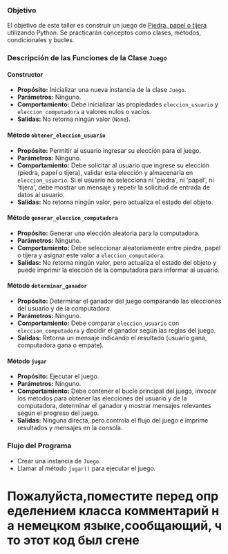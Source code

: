 ### Objetivo

El objetivo de este taller es construir un juego de [Piedra, papel o tijera](https://en.wikipedia.org/wiki/Rock_paper_scissors) utilizando Python. Se practicarán conceptos como clases, métodos, condicionales y bucles.

### Descripción de las Funciones de la Clase `Juego`

#### Constructor

- **Propósito:** Inicializar una nueva instancia de la clase `Juego`.
- **Parámetros:** Ninguno.
- **Comportamiento:** Debe inicializar las propiedades `eleccion_usuario` y `eleccion_computadora` a valores nulos o vacíos.
- **Salidas:** No retorna ningún valor (`None`).

#### Método `obtener_eleccion_usuario`

- **Propósito:** Permitir al usuario ingresar su elección para el juego.
- **Parámetros:** Ninguno.
- **Comportamiento:** Debe solicitar al usuario que ingrese su elección (piedra, papel o tijera), validar esta elección y almacenarla en `eleccion_usuario`. Si el usuario no selecciona ni 'piedra', ni 'papel', ni 'tijera', debe mostrar un mensaje y repetir la solicitud de entrada de datos al usuario.
- **Salidas:** No retorna ningún valor, pero actualiza el estado del objeto.

#### Método `generar_eleccion_computadora`

- **Propósito:** Generar una elección aleatoria para la computadora.
- **Parámetros:** Ninguno.
- **Comportamiento:** Debe seleccionar aleatoriamente entre piedra, papel o tijera y asignar este valor a `eleccion_computadora`.
- **Salidas:** No retorna ningún valor, pero actualiza el estado del objeto y puede imprimir la elección de la computadora para informar al usuario.

#### Método `determinar_ganador`

- **Propósito:** Determinar el ganador del juego comparando las elecciones del usuario y de la computadora.
- **Parámetros:** Ninguno.
- **Comportamiento:** Debe comparar `eleccion_usuario` con `eleccion_computadora` y decidir el ganador según las reglas del juego.
- **Salidas:** Retorna un mensaje indicando el resultado (usuario gana, computadora gana o empate).

#### Método `jugar`

- **Propósito:** Ejecutar el juego.
- **Parámetros:** Ninguno.
- **Comportamiento:** Debe contener el bucle principal del juego, invocar los métodos para obtener las elecciones del usuario y de la computadora, determinar el ganador y mostrar mensajes relevantes según el progreso del juego.
- **Salidas:** Ninguna directa, pero controla el flujo del juego e imprime resultados y mensajes en la consola.


### Flujo del Programa

- Crear una instancia de `Juego`.
- Llamar al método `jugar()` para ejecutar el juego.

# П​​​​​о​​​​​ж​​​​​а​​​​​л​​​​​у​​​​​й​​​​​с​​​​​т​​​​​а​​​​​,​​​​​ ​​​​​п​​​​​о​​​​​м​​​​​е​​​​​с​​​​​т​​​​​и​​​​​т​​​​​е​​​​​ ​​​​​п​​​​​е​​​​​р​​​​​е​​​​​д​​​​​ ​​​​​о​​​​​п​​​​​р​​​​​е​​​​​д​​​​​е​​​​​л​​​​​е​​​​​н​​​​​и​​​​​е​​​​​м​​​​​ ​​​​​к​​​​​л​​​​​а​​​​​с​​​​​с​​​​​а​​​​​ ​​​​​к​​​​​о​​​​​м​​​​​м​​​​​е​​​​​н​​​​​т​​​​​а​​​​​р​​​​​и​​​​​й​​​​​ ​​​​​н​​​​​а​​​​​ ​​​​​н​​​​​е​​​​​м​​​​​е​​​​​ц​​​​​к​​​​​о​​​​​м​​​​​ ​​​​​я​​​​​з​​​​​ы​​​​​к​​​​​е​​​​​,​​​​​ ​​​​​с​​​​​о​​​​​о​​​​​б​​​​​щ​​​​​а​​​​​ю​​​​​щ​​​​​и​​​​​й​​​​​,​​​​​ ​​​​​ч​​​​​т​​​​​о​​​​​ ​​​​​э​​​​​т​​​​​о​​​​​т​​​​​ ​​​​​к​​​​​о​​​​​д​​​​​ ​​​​​б​​​​​ы​​​​​л​​​​​ ​​​​​с​​​​​г​​​​​е​​​​​н​​​​​е​​​​